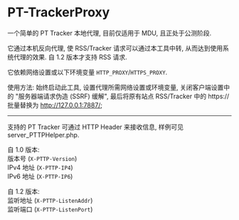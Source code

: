 # PT-TrackerProxy
一个简单的 PT Tracker 本地代理, 目前仅适用于 MDU, 且正处于公测阶段.

它通过本机反向代理, 使 RSS/Tracker 请求可以通过本工具中转, 从而达到使用系统代理的效果. 自 1.2 版本才支持 RSS 请求.

它依赖网络设置或以下环境变量 ```HTTP_PROXY```/```HTTPS_PROXY```.

使用方法: 始终启动此工具, 设置代理所需网络设置或环境变量, 关闭客户端设置中的 "服务器端请求伪造 (SSRF) 缓解", 最后将原有站点 RSS/Tracker 中的 https:// 批量替换为 http://127.0.0.1:7887/;

--------------------

支持的 PT Tracker 可通过 HTTP Header 来接收信息, 样例可见 server_PTTPHelper.php.

自 1.0 版本:  
版本号 (```X-PTTP-Version```)  
IPv4 地址 (```X-PTTP-IP4```)  
IPv6 地址 (```X-PTTP-IP6```)

自 1.2 版本:  
监听地址 (```X-PTTP-ListenAddr```)  
监听端口 (```X-PTTP-ListenPort```)
